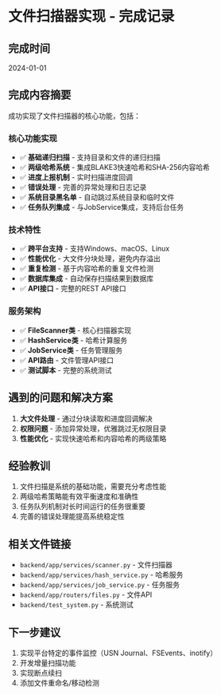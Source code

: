 # 文件扫描器实现 - 完成记录

## 完成时间
2024-01-01

## 完成内容摘要
成功实现了文件扫描器的核心功能，包括：

### 核心功能实现
- ✅ **基础递归扫描** - 支持目录和文件的递归扫描
- ✅ **两级哈希系统** - 集成BLAKE3快速哈希和SHA-256内容哈希
- ✅ **进度上报机制** - 实时扫描进度回调
- ✅ **错误处理** - 完善的异常处理和日志记录
- ✅ **系统目录黑名单** - 自动跳过系统目录和临时文件
- ✅ **任务队列集成** - 与JobService集成，支持后台任务

### 技术特性
- ✅ **跨平台支持** - 支持Windows、macOS、Linux
- ✅ **性能优化** - 大文件分块处理，避免内存溢出
- ✅ **重复检测** - 基于内容哈希的重复文件检测
- ✅ **数据库集成** - 自动保存扫描结果到数据库
- ✅ **API接口** - 完整的REST API接口

### 服务架构
- ✅ **FileScanner类** - 核心扫描器实现
- ✅ **HashService类** - 哈希计算服务
- ✅ **JobService类** - 任务管理服务
- ✅ **API路由** - 文件管理API接口
- ✅ **测试脚本** - 完整的系统测试

## 遇到的问题和解决方案
1. **大文件处理** - 通过分块读取和进度回调解决
2. **权限问题** - 添加异常处理，优雅跳过无权限目录
3. **性能优化** - 实现快速哈希和内容哈希的两级策略

## 经验教训
1. 文件扫描是系统的基础功能，需要充分考虑性能
2. 两级哈希策略能有效平衡速度和准确性
3. 任务队列机制对长时间运行的任务很重要
4. 完善的错误处理能提高系统稳定性

## 相关文件链接
- `backend/app/services/scanner.py` - 文件扫描器
- `backend/app/services/hash_service.py` - 哈希服务
- `backend/app/services/job_service.py` - 任务服务
- `backend/app/routers/files.py` - 文件API
- `backend/test_system.py` - 系统测试

## 下一步建议
1. 实现平台特定的事件监控（USN Journal、FSEvents、inotify）
2. 开发增量扫描功能
3. 实现断点续扫
4. 添加文件重命名/移动检测
